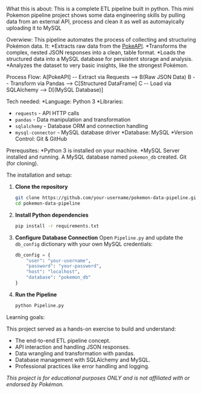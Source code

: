 What this is about:
This is a complete ETL pipeline built in python. This mini Pokemon pipeline project shows some data engineering skills by pulling data from an external API, process and clean it as well as automayically uploading it to MySQL

Overwiew:
This pipeline automates the process of collecting and structuring Pokémon data. It:
  *Extracts raw data from the [PokeAPI](https://pokeapi.co/).
  *Transforms the complex, nested JSON responses into a clean, table format.
  *Loads the structured data into a MySQL database for persistent storage and analysis.
  *Analyzes the dataset to very basic insights, like the strongest Pokémon.

Process Flow:
A[PokeAPI] -- Extract via Requests --> B(Raw JSON Data)
B -- Transform via Pandas --> C[Structured DataFrame]
C -- Load via SQLAlchemy --> D[(MySQL Database)]


Tech needed:
*Language: Python 3
*Libraries:
  - `requests` - API HTTP calls
  - `pandas` - Data manipulation and transformation
  - `sqlalchemy` - Database ORM and connection handling
  - `mysql-connector` - MySQL database driver
 *Database: MySQL
 *Version Control: Git & GitHub



Prerequsites:
*Python 3 is installed on your machine.
*MySQL Server installed and running.
 A MySQL database named `pokemon_db` created.
 Git (for cloning).




The installation and setup:
1.  **Clone the repository**
    ```bash
    git clone https://github.com/your-username/pokemon-data-pipeline.git
    cd pokemon-data-pipeline
    ```

2.  **Install Python dependencies**
    ```bash
    pip install -r requirements.txt
    ```

3.  **Configure Database Connection**
    Open `Pipeline.py` and update the `db_config` dictionary with your own MySQL credentials:
    ```python
    db_config = {
        "user": "your-username",
        "password": "your-password",
        "host": "localhost",
        "database": "pokemon_db"
    }
    ```

4.  **Run the Pipeline**
    ```bash
    python Pipeline.py
    ```


Learning goals:

This project served as a hands-on exercise to build and understand:
- The end-to-end ETL pipeline concept.
- API interaction and handling JSON responses.
- Data wrangling and transformation with pandas.
- Database management with SQLAlchemy and MySQL.
- Professional practices like error handling and logging.


*This project is for educational purposes ONLY and is not affiliated with or endorsed by Pokémon.*

 

